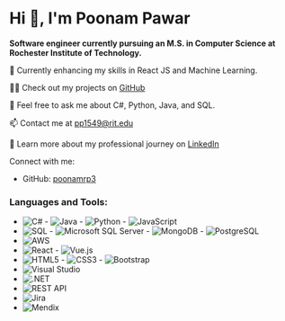 # Hi 👋, I'm Poonam Pawar

**Software engineer currently pursuing an M.S. in Computer Science at Rochester Institute of Technology.**

🌱 Currently enhancing my skills in React JS and Machine Learning.

👨‍💻 Check out my projects on [GitHub](https://github.com/poonamrp3)

💬 Feel free to ask me about C#, Python, Java, and SQL.

📫 Contact me at [pp1549@rit.edu](mailto:pp1549@rit.edu)

📄 Learn more about my professional journey on [LinkedIn](https://www.linkedin.com/in/prp3/)

Connect with me:
- GitHub: [poonamrp3](https://github.com/poonamrp3)

### Languages and Tools:
- ![C#](https://img.shields.io/badge/-C%23-239120?logo=c-sharp&logoColor=white)  - ![Java](https://img.shields.io/badge/-Java-007396?logo=java&logoColor=white)  - ![Python](https://img.shields.io/badge/-Python-3776AB?logo=python&logoColor=white) - ![JavaScript](https://img.shields.io/badge/-JavaScript-F7DF1E?logo=javascript&logoColor=black)
- ![SQL](https://img.shields.io/badge/-SQL-4479A1?logo=sql&logoColor=white) - ![Microsoft SQL Server](https://img.shields.io/badge/-Microsoft%20SQL%20Server-CC2927?logo=microsoft-sql-server&logoColor=white) - ![MongoDB](https://img.shields.io/badge/-MongoDB-47A248?logo=mongodb&logoColor=white) - ![PostgreSQL](https://img.shields.io/badge/-PostgreSQL-336791?logo=postgresql&logoColor=white)
- ![AWS](https://img.shields.io/badge/-AWS-232F3E?logo=amazon-aws&logoColor=white)
- ![React](https://img.shields.io/badge/-React-61DAFB?logo=react&logoColor=black) - ![Vue.js](https://img.shields.io/badge/-Vue.js-4FC08D?logo=vue.js&logoColor=white)
- ![HTML5](https://img.shields.io/badge/-HTML5-E34F26?logo=html5&logoColor=white)  - ![CSS3](https://img.shields.io/badge/-CSS3-1572B6?logo=css3&logoColor=white) - ![Bootstrap](https://img.shields.io/badge/-Bootstrap-563D7C?logo=bootstrap&logoColor=white)
- ![Visual Studio](https://img.shields.io/badge/-Visual%20Studio-5C2D91?logo=visual-studio&logoColor=white)
- ![.NET](https://img.shields.io/badge/-.NET-512BD4?logo=.net&logoColor=white)
- ![REST API](https://img.shields.io/badge/-REST%20API-FF6C37?logo=rest-api&logoColor=white)
- ![Jira](https://img.shields.io/badge/-Jira-0052CC?logo=jira&logoColor=white)
- ![Mendix](https://img.shields.io/badge/-Mendix-1A82D6?logo=mendix&logoColor=white)


